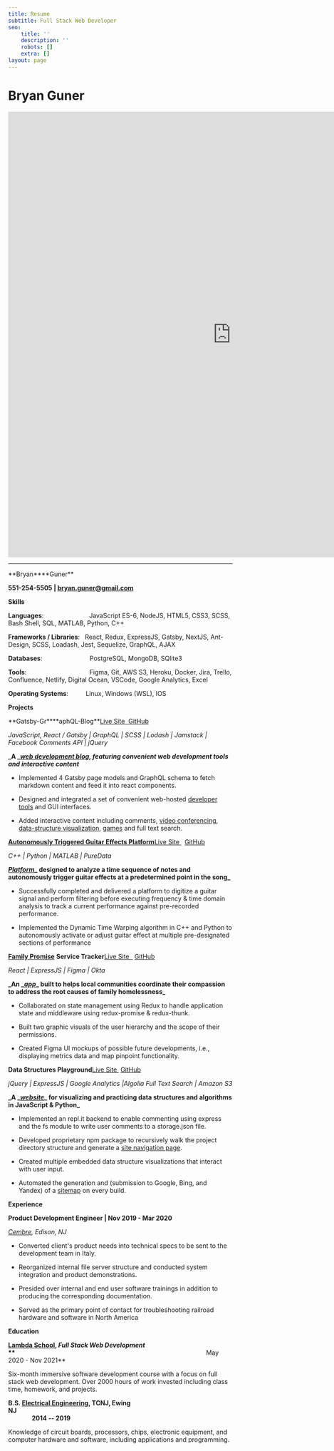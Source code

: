 ```yaml
---
title: Resume
subtitle: Full Stack Web Developer
seo:
    title: ''
    description: ''
    robots: []
    extra: []
layout: page
---
```


# Bryan Guner

<iframe src="https://onedrive.live.com/embed?cid=D21009FDD967A241&resid=D21009FDD967A241%21690246&authkey=AJeuslwsYM8XHNw&em=2" width="1000" height="1000" frameborder="0" scrolling="no"></iframe>

---

**Bryan\*\***Guner\*\*

**551-254-5505 | bryan.guner@gmail.com**

**Skills**

**Languages**:                          JavaScript ES-6, NodeJS, HTML5, CSS3, SCSS, Bash Shell, SQL, MATLAB, Python, C++

**Frameworks / Libraries**:   React, Redux, ExpressJS, Gatsby, NextJS, Ant-Design, SCSS, Loadash, Jest, Sequelize, GraphQL, AJAX

**Databases**:                           PostgreSQL, MongoDB, SQlite3

**Tools**:                                    Figma, Git, AWS S3, Heroku, Docker, Jira, Trello, Confluence, Netlify, Digital Ocean, VSCode, Google Analytics, Excel

**Operating Systems**:          Linux, Windows (WSL), IOS

**Projects**

**Gatsby-Gr\*\***aphQL-Blog\*\*[Live Site  ](https://bgoonz-blog.netlify.app/)[GitHub](https://github.com/bgoonz/BGOONZ_BLOG_2.0)

_JavaScript, React / Gatsby | GraphQL | SCSS | Lodash | Jamstack | Facebook Comments API | jQuery_

**_A _**[**_web development blog_**](https://bgoonz-blog.netlify.app/)**_, featuring convenient web development tools and interactive content_**

-   Implemented 4 Gatsby page models and GraphQL schema to fetch markdown content and feed it into react components.

-   Designed and integrated a set of convenient web-hosted [developer tools](https://bgoonz-blog.netlify.app/docs/tools/) and GUI interfaces.

-   Added interactive content including comments, [video conferencing](https://bgoonz-blog.netlify.app/docs/interact/video-chat/), [data-structure visualization](https://bgoonz-blog.netlify.app/docs/interact/other-sites/), [games](https://bgoonz-blog.netlify.app/docs/interact/) and full text search.

[**Autonomously Triggered Guitar Effects Platform**](https://www.youtube.com/watch?v=pRKjaprdWx4)[Live Site ](https://bgoonz.github.io/Revamped-Automatic-Guitar-Effect-Triggering/)  [GitHub](https://github.com/bgoonz/Revamped-Automatic-Guitar-Effect-Triggering/tree/master/Triggered-Guitar-Effects-Platform)

_C++ | Python | MATLAB | PureData_

[**_Platform_**](https://bgoonz.github.io/Revamped-Automatic-Guitar-Effect-Triggering/SR%20Project%20II%20Presentation.pdf)**_ designed to analyze a time sequence of notes and autonomously trigger guitar effects at a predetermined point in the song_**

-   Successfully completed and delivered a platform to digitize a guitar signal and perform filtering before executing frequency & time domain analysis ­to track a current performance against pre-recorded performance.

-   Implemented the Dynamic Time Warping algorithm in C++ and Python to autonomously activate or adjust guitar effect at multiple pre-designated sections of performance

[**Family Promise**](https://familypromise.org/) **Service Tracker**[Live Site  ](https://a.familypromiseservicetracker.dev/) [GitHub](https://github.com/Lambda-School-Labs/family-promise-service-tracker-fe-a)

_React | ExpressJS | Figma | Okta_

**_An _**[**_app_**](https://bryan-guner.gitbook.io/lambda-labs/navigation/roadmap)**_ built to helps local communities coordinate their compassion to address the root causes of family homelessness_**

-   Collaborated on state management using Redux to handle application state and middleware using redux-promise & redux-thunk.

-   Built two graphic visuals of the user hierarchy and the scope of their permissions.

-   Created Figma UI mockups of possible future developments, i.e., displaying metrics data and map pinpoint functionality.

**Data Structures Playground**[Live Site ](https://ds-algo-official.netlify.app/) [GitHub](https://github.com/bgoonz/DS-ALGO-OFFICIAL)

_jQuery | ExpressJS | Google Analytics |Algolia Full Text Search | Amazon S3_

**_A _**[**_website_**](https://potluck-landing.netlify.app/style-guide/)**_ for visualizing and practicing data structures and algorithms in JavaScript & Python_**

-   Implemented an repl.it backend to enable commenting using express and the fs module to write user comments to a storage.json file.

-   Developed proprietary npm package to recursively walk the project directory structure and generate a [site navigation page](https://ds-algo-official.netlify.app/sitemap.html).

-   Created multiple embedded data structure visualizations that interact with user input.

-   Automated the generation and (submission to Google, Bing, and Yandex) of a [sitemap](https://ds-algo-official.netlify.app/sitemap.xml) on every build.

**Experience**

**Product Development Engineer | Nov 2019 - Mar 2020**

[_Cembre_](https://www.cembre.com/)_, Edison, NJ_

-   Converted client's product needs into technical specs to be sent to the development team in Italy.

-   Reorganized internal file server structure and conducted system integration and product demonstrations.

-   Presided over internal and end user software trainings in addition to producing the corresponding documentation.

-   Served as the primary point of contact for troubleshooting railroad hardware and software in North America

**Education**

[**Lambda School**](https://www.credly.com/badges/bd145ba3-0f09-42fc-8d1f-a3bc4e0a46b4/public_url)**, _Full Stack Web Development_ \*\***                                                                                                             May 2020 - Nov 2021\*\*

Six-month immersive software development course with a focus on full stack web development. Over 2000 hours of work invested including class time, homework, and projects.

**B.S. **[**Electrical Engineering**](https://electrical-computerengineering.tcnj.edu/)**, TCNJ, Ewing NJ                                                                                                                                                     2014 -- 2019**

Knowledge of circuit boards, processors, chips, electronic equipment, and computer hardware and software, including applications and programming.
